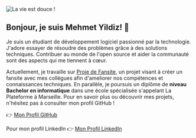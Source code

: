 
![La vie est douce !](https://github.com/user-attachments/assets/749a9941-4a22-4b4c-a3b5-beaf3f604b95)


## Bonjour, je suis Mehmet Yildiz! 👋

Je suis un étudiant de développement logiciel passionné par la technologie. J'adore essayer de résoudre des problèmes grâce à des solutions techniques. Contribuer au monde de l'open source et aider la communauté sont des aspects qui me tiennent à cœur.

Actuellement, je travaille sur [Proje de Fansite](https://github.com/mehmets-yildiz/fan_site_Sezen_Baris), un projet visant à créer un fansite avec mes collégues afin d'ameliorer nos compétences et connaissances techniques. En parallèle, je poursuis un diplôme de **niveau Bachelor en informatique** dans une école spécialisée s'appelant La Plateforme à Marseille. Pour en savoir plus ou découvrir mes projets, n'hésitez pas à consulter mon profil GitHub !

👉 [Mon Profil GitHub](https://github.com/mehmets-yildiz)

Pour mon profil LinkedIn 👉 [Mon Profil LinkedIn]([https://github.com/mehmets-yildiz](https://www.linkedin.com/in/mehmet-y%C4%B1ld%C4%B1z-721b74164/))
